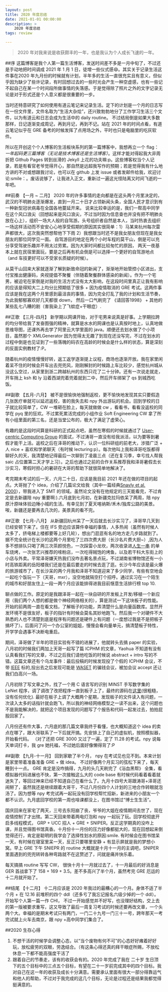 ```yaml
---
layout: post
title: 2020 年度总结
date: 2021-01-01 00:00:00
description: >
    2020 年度总结
tags: review

---
```


> 2020 年对我来说是收获颇丰的一年，也是我认为个人成长飞速的一年。

<!--more-->

##序
这篇博客是我个人第一篇生活博客，发送时间差不多是一月中旬了，不过还是手动地把时间调成 2021 年 1 月 1 日，徒增一些仪式感:smile:。其实关于记录生活这件事在2020 年九月份的时候就有计划，半年多的生活一直很充实且有意义，但似乎因为缺少了些许记录，有时回想过去的一些时光会产生一种空虚感，也有一些记不起自己在某一个时间段所做事情的失落感。于是觉得除了照片之外的文字记录无论是对于形式还是个人意义都是很重要的一步。

当时还特意研究了如何使用有道云笔记来记录生活。定下的计划是一个月的日志写在一份文件里，文件名取为“生活大杂烩”，还兴致勃勃地分了工作学习生活三个文件，以为有道云和日志会成为生活中的 daily routine。 不过结局倒是如果大多数那样，日记逐渐变成周记，再到月记，再到不记。站在 2021 年的时间点看，有道云笔记似乎在 GRE 备考的时候发挥了点用场之外，平时也只是电脑里的吃灰软件。

所以在开创这个个人博客的生活板块系列的第一篇博客中，我想再立一个 flag： *一年起码更三篇博客（无论是技术博客还是生活博客）*。这样才能对得起我大非周折把 Github Pages 转到丝滑的 Jekyll 上花的功夫嘛:p。这些博客权当个人记录，若是有看官老爷觉得开心，那自然是远超我写作的预期；若是觉得我有什么地方讲的不对或想跟我讨论，也可以在 github 上发 issue 或者发邮件给我，欢迎讨论:smile：。废话说够了，让我进入正文，重新过一遍这光怪陆离又时间飞逝的一年吧。

##前奏 【一月 ~ 二月】
2020 年的许多事情的走向都是在这头两个月里决定的，武汉的不明肺炎逐渐爆发，直到一月二十日才占领新闻头条，全国人民才意识到有一种新型冠状病毒在全国各地蔓延开来。 说来比较幸运的是，我们一帮高中同学在这个风口浪尖（回想起来是风口浪尖，不过当时因为信息查也并没有把不明肺炎放在心上），组织一场大人般的自驾游。头号组织者自然是本人，当时热衷去组织一场这样活动而不安安心心地享受假期的原因其实很简单：1）马某来杭州每次雷声都很大，这次我突然想帮他下下雨 2）我想跟当时还不是我女朋友但现在是我女朋友的那位同学见一面。 自驾游目的地定在两个小时车程的莫干山，倒是可以充分享受驾驶乐趣并不用太过劳累。因为大家时间都比较匆忙的原因， 两天一夜基本上就在民宿里面玩，要是之后再有机会倒是可以选择一个更好的自驾游地点（and 车技更好可以不受家长质疑的时候）。

从莫干山回来大家就逐渐了解到新致命冠的新闻了，渐渐地开始管控小区进出，支付宝推出健康码，央视提倡不聚餐（伴随着聚餐群体感染的新闻）。作为一个宅男，被迫宅在家倒是对我的生活方式没有太大影响，在这段时间里真正让我有影响的应该是得知大二上均分比预期低了很多 + 因为疫情取消的 GRE 考试。这两件事应该是我在这两个月里感到最沮丧的事情，因为完全打乱了我的计划和生活节奏，为此我郁郁寡欢好几天都很 down， 然后一口气刷完了 《请回答1998》 + 其他的某些乱七八糟的剧（害我染上了飞蚊症+干眼症）.

##正歌 【三月-四月】
新学期以网课开始，对于宅男来说真是好事。上学期拉跨的均分带给我了发奋图强的精神，就算是水水的网课也是认真按时地上，认真地做思维导图，还课外再去学了阿里云大学里面的 java。顺便还去划水做了个小项目，虽然那个 XMLGenerator 因为觉得太无趣了到现在还没写完，不过在划水的过程中倒是也见证到了一些落魄的码农在高龄的时候会是什么样的状态，算是深刻的反面实例教材了:P。

随着杭州的疫情慢慢好转，返工返学逐渐提上议程，商场也逐渐开放。我在家里闲着呆不住的时候会开车出去兜兜风，刚刚解封的时候路上车比较少，感觉杭州城从没这么空过，从家里到浙二跨越杭州的东西只花了二十分钟。还有一次说走就走，开车捎上 ksh 和 ly 沿着西湖兜着兜着就到二中，然后开车绑架了 qs 到城西吃饭。

##副歌 【五月-六月】
被不是很愉快地强制返校，更不愉快地发现其实只要假造几张医疗单就可以延迟返校，害的我失去和 npy 外出游玩的机会。回到学校的日子就比较简单了，CW 一堆砸在脸上，每天就做做 cw ，看看书，看看没返校的同学在 pyq 里的狂欢。不过累死累活完成的小组作业 Soft Engineering CW 拿了所有小组里面的第三名，还是当堂公布的，极大了满足了虚荣心。

有趣的是这段时间算是科研的正式起点吧，虽然在寒假的时候就通过了 [User-centric Computing Group](https://unnc-ucc.github.io/)  的面试，不过涛哥一直没有给我派活，以为要等到暑假才能干上活。返校之后在泽哥的推动下，认识一位科研组的前老大，涉猎广泛 + 人 nice + 喜欢和学弟聊天（有时候 lecturing:p）。每次他叫上我和泽哥吃饭都得聊好久的天，我清楚地记得最后一次聊到了凌晨三点（还在复习季，幸亏找人帮我 saic 占位置第二天才学上习）。之后也通过之前的合作关系推荐我和泽哥暑假去长沙实习，寒假时担心的暑研在大哥的帮助下就很简单地解决了。

考完期末考试的后一天，六月二十日，应该是我目前 2021 年还在做的项目的起点。大哥抛了个 idea，介绍了几篇论文给我（其中一篇经典[Snavly et al. 2000](https://dl.acm.org/doi/10.1145/378993.379244)），带我进入了 SMT 的领域。虽然论文没有在他规定的三天能看完，不过肯定是去新疆陪 npy 重要啊:).六月底到七月初，在新疆克拉玛依呆了两周，陪 npy 原汁原味体验边陲小城的生活。有幸见到了夏天喀纳斯/禾木/独库公路的美景。唉，新疆还是要再去几次的，美景真的看不完。

##正歌 【七月-八月】
从新疆回杭州呆了一天后就去长沙实习了，泽哥早几天到已经安顿下来了。住在 IFS 旁边应该算件幸福的事情，人多热闹（虽然有时候人太多了，挤电梯上楼都要等上好几轮），想出门逛逛有名的地方走几步路就到了。据不完全统计在长沙的这两个月里吃了三四次费大厨（长沙名片费大厨~）,因为人多不想排队只喝了两三次茶颜悦色，一次踩雷小龙坎，两次收录进[人生一串](https://www.bilibili.com/bangumi/play/ep216794/) 的单车烧烤，一次张艺兴推荐的嗦粉店，一次吃得贼饱的烤鱼，以及若干科大东街上的小店与外卖。平常泽哥嫌天热我们没咋去著名景点玩，不过湖南省博物馆还有一小时高铁距离的岳阳楼我们还是在最后要走的时候去逛了逛。长沙今年应该是最火爆的旅游城市了，在长沙呆的两个月我和泽哥不知道迎来了多少同学，有些有空地会一起吃个饭玩一下（天哥，mxr），没空地就隔空打个招呼。通过实习在一个陌生的城市和好朋友住上一段一两个月应该能排得进我目前惬意生活排行榜 top 10.

聊点做的工作。原定的是我跟泽哥一起在一块自研的开发板上开发/移植一个新应用（我们两个人想的都是做个神经网络相关的），算是测试一下这块板子的性能。开始的前两周一直在看文档，了解板子的功能，弄清楚什么是向量函数库。显然开发环境不是很友好，板子的指针有时候会莫名其妙地跑飞，然后我一个对硬件不大熟悉的人也不清楚到底是程序有问题还是硬件上有问题（一度想过我是不是把板子搞坏了）。后面问了问一个办公室的姐姐，慢慢会看向量单元，搞清楚板子特性，开学学会遇事不决断电重启。

期间，泽哥做了半年的项目实验有不错的进展了，他就转头去搞 paper 的实验，八月初的时候我们两加上天哥一起写了篇 ICPHM 的文章，Yaohua 不知道有没有认真看我们写的文章，不过之后我们请他吃饭的时候说 abstract + intro 写的不错。这篇文章还有个乌龙事件：最后投稿的时候发现投了个假的 ICPHM 会议，不带 [IEEE](https://www.ieee.org/) 标的,投出去之后发现可能是 [WASET](https://en.wikipedia.org/wiki/World_Academy_of_Science,_Engineering_and_Technology) 的骗钱会议，被加会议 accept 还让我们白高兴一场。

八月初除了写文章之外，找了一个用 C 语言写的识别 MINST 手写数字集的 LeNet 程序，调了调改了改把程序一直到板子上了，最终的源码在[这里](https://github.com/kaiii0328/MNIST-CNN-C)(很粗糙，没有任何优化). 最好在板子上调了大概两个星期，发现板子的文件读入有问题，一次读入太多的话指针就会跑飞，所以我的神经网络模型之一读不出来，这个问题也不是我能解决的，就把这个项目发现的问题写了个报告和代码一起发过去，拍拍屁股回家了。

八月份还有件大事，六月底的那几篇文章我终于看懂，也大概知道这个 idea 的卖点在哪了，跟大哥联系了一下后就开搞。先安排上了自己的虚拟机，按照模拟器，开始看代码。
（对了还把 GRE 3000 又过了一遍，定了 11.28 的考试。npy 说每天单词打卡，我 gre 她托福，不过她后面好像懒得背了:P

##副歌 【九月-十一月】
回到家歇了半个月， npy 在考试见也见不到。本来计划是家里带着准备准备 GRE + 做 idea。 不过好像两个月实习的弦松下来了，每天睡到十一点。 GRE 肯定是没咋搞得，九月的头几天刷完了《浴血黑帮》 全集，看模拟器代码进展也不快，第一次接触这么大的 code base 有时候代码看着看着就迷失了，等回过神来已经不知道自己在看什么了。九月十四号大哥跟涛哥+泽哥还闹掰了，虽然我还是继续跟着大哥干，不过八月份四个人计划的三地合作转眼就泡汤了。因为想等 npy 考完试再一起玩没有回学校帮忙招新，新进来的小朋友一个都不认识。九月底回学校的第一周也啥课都没上，在图书馆过“博士生生活”。

国庆回来在家宅了两天，三号去东阳崩了丧，爷爷的大姐在疫情期间去世了，现在疫情控制了才出殡。第二天回来带着两电灯泡和 npy 一起玩了玩。回学校彻底开启多线程模式， GRP + UCC 招人 + GRE + SNIPER。反正这学期真的没咋上课，并且觉得图书馆真香。十月份十一月份的压力好像都挺大的，现在回想起来倒觉得还行，肯定是聪明的我学会了选择性划水的原因:smile. 有时候会在图书馆呆一天，有时候在寝室里呆一天，反正只要哪里安静 + 有显示屏就是我的梦想小窝。早上 GRE 下午 SNIEPR 的 routine 大概就是十月十一月的主调吧，SNIPER 里面遇到的兜兜转转各种弯路就不在这赘述了，问就是痛并快乐着。

每天搞搞 routine 写写 CW， 很快十月十一月就过去了，十一月最后的好消息是 GER 首战拿下了 158 + 169 + 3.5。差不多高兴了半个月，虽然考完 GRE 厄运的十二月就开始了。

##结尾 【十二月】
十二月应该是 2020 年我过的最糟心的一个月。身体不适了半个月 + 在 12.16 前堆积的四个 ddl（还多亏了我忘记报名六级少掉的一个 ddl）。开始写个人第一篇一作 CHI， 不过一开始感觉并不好写，也没理好结构，交上去的第一版被要求重写，这又导致了最后一周复习考试的时候还要再改文章，一个头两个大。幸福的是期末考试只有两门，一门二十九号一门三十一号，跨年那天一考完试就上火车去南京，跟 npy +高中同学们集合了。

##2020 生存心得
1. 不想干活的时候学会调整心态，以“当个废物有何不可”的心态好好瘫着好好玩，放松疲劳的双眼，劳逸结合。（有这条心得还真的拜干眼症所赐，不放松休息一下都不能高强度干活了
2. 跟着自己的节奏走，该有的收获会有的。2020 年完成了我在 二十岁 生日顶下的五个目标中的三点五个目标，有望在二十一岁前完成其中的四个目标。我对自己在这一年的收获及成长十分满意。需要承认里面有很大一部分得靠运气和他人的帮助，不过对于我完成的这几个目标，无论是过程还是结果我都觉得挺满意的。

